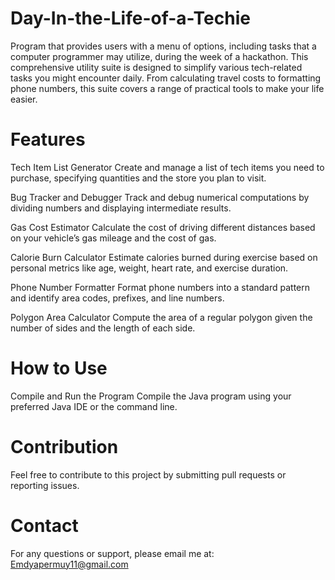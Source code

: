 # Day-In-the-Life-of-a-Techie
Program that provides users with a menu of options, including tasks that a computer programmer may utilize, during the week of a hackathon. 
This comprehensive utility suite is designed to simplify various tech-related tasks you might encounter daily. From calculating travel costs to formatting phone numbers, this suite covers a range of practical tools to make your life easier.

# Features
Tech Item List Generator
Create and manage a list of tech items you need to purchase, specifying quantities and the store you plan to visit.

Bug Tracker and Debugger
Track and debug numerical computations by dividing numbers and displaying intermediate results.

Gas Cost Estimator
Calculate the cost of driving different distances based on your vehicle’s gas mileage and the cost of gas.

Calorie Burn Calculator
Estimate calories burned during exercise based on personal metrics like age, weight, heart rate, and exercise duration.

Phone Number Formatter
Format phone numbers into a standard pattern and identify area codes, prefixes, and line numbers.

Polygon Area Calculator
Compute the area of a regular polygon given the number of sides and the length of each side.

# How to Use
Compile and Run the Program
Compile the Java program using your preferred Java IDE or the command line.

# Contribution 
Feel free to contribute to this project by submitting pull requests or reporting issues. 

# Contact
For any questions or support, please email me at: Emdyapermuy11@gmail.com


